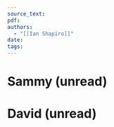 ```yaml
---
source_text: 
pdf: 
authors:
  - "[[Ian Shapiro]]"
date: 
tags:
---
```

# Sammy (unread)
# David (unread)